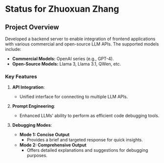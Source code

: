 # Status for Zhuoxuan Zhang

## Project Overview
Developed a backend server to enable integration of frontend applications with various commercial and open-source LLM APIs. The supported models include:

- **Commercial Models:** OpenAI series (e.g., GPT-4).
- **Open-Source Models:** Llama 3, Llama 3.1, QWen, etc.

### Key Features
1. **API Integration**:
   - Unified interface for connecting to multiple LLM APIs.

2. **Prompt Engineering**:
   - Enhanced LLMs' ability to perform as efficient code debugging tools.

3. **Debugging Modes**:
   - **Mode 1: Concise Output**
     - Provides a brief and targeted response for quick insights.
   - **Mode 2: Comprehensive Output**
     - Offers detailed explanations and suggestions for debugging purposes.
